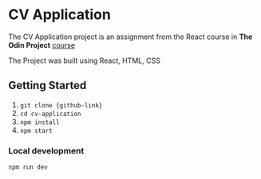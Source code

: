# CV Application

The CV Application project is an assignment from the React course in **The Odin Project** [course](https://www.theodinproject.com/paths/full-stack-javascript/courses/react)


The Project was built using React, HTML, CSS

## Getting Started
1. `git clone {github-link}`
2. `cd cv-application`
3. `npm install`
4. `npm start`

### Local development
`npm run dev`

